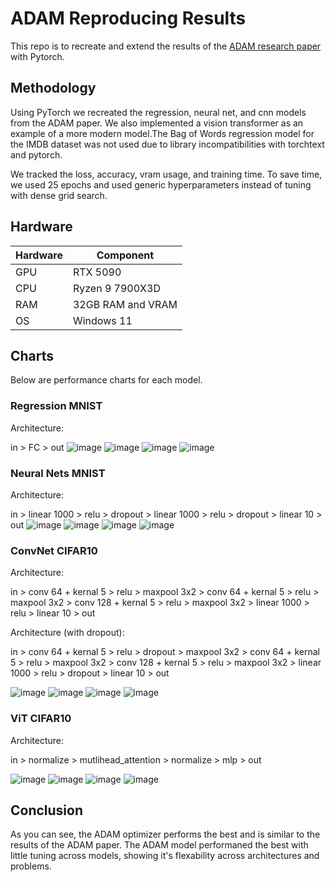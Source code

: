 # ADAM Reproducing Results
This repo is to recreate and extend the results of the [ADAM research paper](https://arxiv.org/abs/1412.6980) with Pytorch.

## Methodology
Using PyTorch we recreated the regression, neural net, and cnn models from the ADAM paper. We also implemented a vision transformer as an example of a more modern model.The Bag of Words regression model for the IMDB dataset was not used due to library incompatibilities with torchtext and pytorch.  

We tracked the loss, accuracy, vram usage, and training time. 
To save time, we used 25 epochs and used generic hyperparameters instead of tuning with dense grid search.



## Hardware
| Hardware                      | Component         |
|-------------------------------|-------------------|
| GPU                           | RTX 5090          |
| CPU                           | Ryzen 9 7900X3D   |
| RAM                           | 32GB RAM and VRAM |
| OS                            | Windows 11        |


## Charts
Below are performance charts for each model.
### Regression MNIST
Architecture: 

in > FC > out
![image](https://github.com/EfranH25/ADAM-Reproducing-Results/blob/main/charts/6.1_mnist_loss.png?raw=true)
![image](https://github.com/EfranH25/ADAM-Reproducing-Results/blob/main/charts/6.1_mnist_acc.png?raw=true)
![image](https://github.com/EfranH25/ADAM-Reproducing-Results/blob/main/charts/6.1_mnist_time.png?raw=true)
![image](https://github.com/EfranH25/ADAM-Reproducing-Results/blob/main/charts/6.1_mnist_vram.png?raw=true)

### Neural Nets MNIST
Architecture: 

in > linear 1000 > relu > dropout > linear 1000 > relu > dropout > linear 10 > out
![image](https://github.com/EfranH25/ADAM-Reproducing-Results/blob/main/charts/6.2_mnist_loss.png?raw=true)
![image](https://github.com/EfranH25/ADAM-Reproducing-Results/blob/main/charts/6.2_mnist_acc.png?raw=true)
![image](https://github.com/EfranH25/ADAM-Reproducing-Results/blob/main/charts/6.2_mnist_time.png?raw=true)
![image](https://github.com/EfranH25/ADAM-Reproducing-Results/blob/main/charts/6.2_mnist_vram.png?raw=true)

### ConvNet CIFAR10
Architecture: 

in > conv 64 + kernal 5 > relu > maxpool 3x2 > conv 64 + kernal 5 > relu > maxpool 3x2 > conv 128 + kernal 5 > relu > maxpool 3x2 > linear 1000 > relu > linear 10 > out

Architecture (with dropout): 

in > conv 64 + kernal 5 > relu > dropout >  maxpool 3x2 > conv 64 + kernal 5 > relu > maxpool 3x2 > conv 128 + kernal 5 > relu > maxpool 3x2 > linear 1000 > relu > dropout > linear 10 > out

![image](https://github.com/EfranH25/ADAM-Reproducing-Results/blob/main/charts/6.3_cfar10_loss.png?raw=true)
![image](https://github.com/EfranH25/ADAM-Reproducing-Results/blob/main/charts/6.3_cfar10_acc.png?raw=true)
![image](https://github.com/EfranH25/ADAM-Reproducing-Results/blob/main/charts/6.3_cfar10_time.png?raw=true)
![image](https://github.com/EfranH25/ADAM-Reproducing-Results/blob/main/charts/6.3_cfar10_vram.png?raw=true)

### ViT CIFAR10
Architecture:

in > normalize > mutlihead_attention > normalize > mlp > out 

![image](https://github.com/EfranH25/ADAM-Reproducing-Results/blob/main/charts/6.4_cfar10__vit_loss.png?raw=true)
![image](https://github.com/EfranH25/ADAM-Reproducing-Results/blob/main/charts/6.4_cfar10__vit_acc.png?raw=true)
![image](https://github.com/EfranH25/ADAM-Reproducing-Results/blob/main/charts/6.4_cfar10__vit_time.png?raw=true)
![image](https://github.com/EfranH25/ADAM-Reproducing-Results/blob/main/charts/6.4_cfar10__vit_vram.png?raw=true)


## Conclusion
As you can see, the ADAM optimizer performs the best and is similar to the results of the ADAM paper. The ADAM model performaned the best with little tuning across models, showing it's flexability across architectures and problems. 
